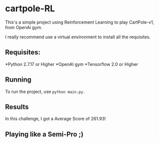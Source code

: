 # cartpole-RL

This's a simple project using Reinforcement Learning to play CartPole-v1, from OpenAi gym.

I really recommend use a virtual environment to install all the requisites.

## Requisites:

*Python 2.7.17 or Higher
*OpenAI gym
*Tensorflow 2.0 or Higher

## Running

To run the project, use `python main.py.`

## Results

In this challenge, I got a Average Score of 261.93!

## Playing like a Semi-Pro ;)

